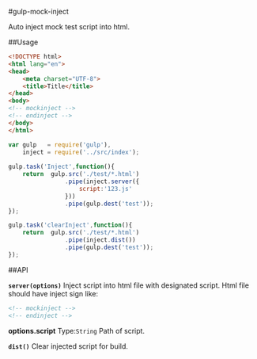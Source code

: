 #gulp-mock-inject

Auto inject mock test script into html.

##Usage

```html
<!DOCTYPE html>
<html lang="en">
<head>
    <meta charset="UTF-8">
    <title>Title</title>
</head>
<body>
<!-- mockinject -->
<!-- endinject -->
</body>
</html>
```

```javascript
var gulp   = require('gulp'),
    inject = require('../src/index');
    
gulp.task('Inject',function(){
    return  gulp.src('./test/*.html')
                .pipe(inject.server({
                    script:'123.js'
                }))
                .pipe(gulp.dest('test'));
});

gulp.task('clearInject',function(){
    return  gulp.src('./test/*.html')
                .pipe(inject.dist())
                .pipe(gulp.dest('test'));
});
```

##API

**`server(options)`**
Inject script into html file with designated script.
Html file should have inject sign like:
```html
<!-- mockinject -->
<!-- endinject -->
```

**options.script**
Type:`String`
Path of script.

**`dist()`**
Clear injected script for build.